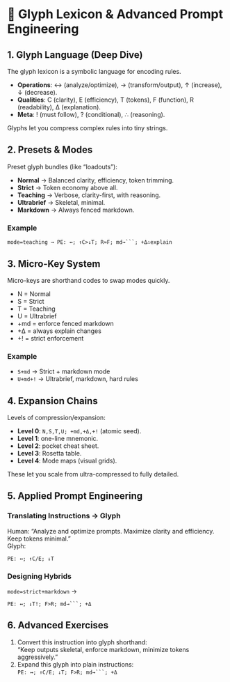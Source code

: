 # 📗 Glyph Lexicon & Advanced Prompt Engineering

## 1. Glyph Language (Deep Dive)
The glyph lexicon is a symbolic language for encoding rules.  
- **Operations**: ↔ (analyze/optimize), → (transform/output), ↑ (increase), ↓ (decrease).  
- **Qualities**: C (clarity), E (efficiency), T (tokens), F (function), R (readability), Δ (explanation).  
- **Meta**: ! (must follow), ? (conditional), ∴ (reasoning).  

Glyphs let you compress complex rules into tiny strings.

## 2. Presets & Modes
Preset glyph bundles (like “loadouts”):  
- **Normal** → Balanced clarity, efficiency, token trimming.  
- **Strict** → Token economy above all.  
- **Teaching** → Verbose, clarity-first, with reasoning.  
- **Ultrabrief** → Skeletal, minimal.  
- **Markdown** → Always fenced markdown.

### Example
```
mode=teaching → PE: ↔; ↑C>↓T; R≈F; md→```; +Δ∴explain
```

## 3. Micro-Key System
Micro-keys are shorthand codes to swap modes quickly.  
- N = Normal  
- S = Strict  
- T = Teaching  
- U = Ultrabrief  
- +md = enforce fenced markdown  
- +Δ = always explain changes  
- +! = strict enforcement

### Example
- `S+md` → Strict + markdown mode  
- `U+md+!` → Ultrabrief, markdown, hard rules

## 4. Expansion Chains
Levels of compression/expansion:  
- **Level 0**: `N,S,T,U; +md,+Δ,+!` (atomic seed).  
- **Level 1**: one-line mnemonic.  
- **Level 2**: pocket cheat sheet.  
- **Level 3**: Rosetta table.  
- **Level 4**: Mode maps (visual grids).

These let you scale from ultra-compressed to fully detailed.

## 5. Applied Prompt Engineering
### Translating Instructions → Glyph
Human: “Analyze and optimize prompts. Maximize clarity and efficiency. Keep tokens minimal.”  
Glyph:  
```
PE: ↔; ↑C/E; ↓T
```

### Designing Hybrids
`mode=strict+markdown` →  
```
PE: ↔; ↓T!; F>R; md→```; +Δ
```

## 6. Advanced Exercises
1. Convert this instruction into glyph shorthand:  
   “Keep outputs skeletal, enforce markdown, minimize tokens aggressively.”  
2. Expand this glyph into plain instructions:  
   `PE: ↔; ↑C/E; ↓T; F>R; md→```; +Δ`
